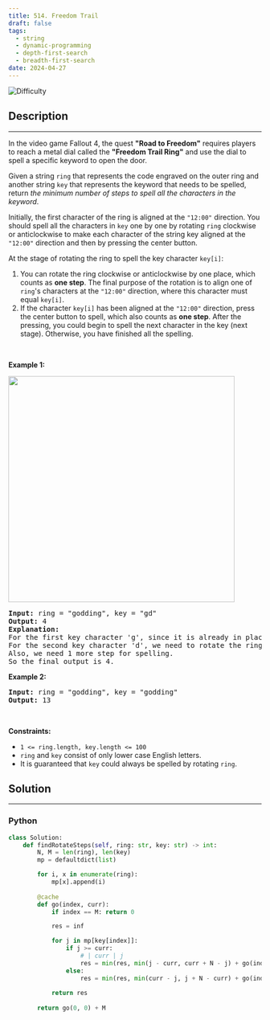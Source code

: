 ```yaml
---
title: 514. Freedom Trail
draft: false
tags: 
  - string
  - dynamic-programming
  - depth-first-search
  - breadth-first-search
date: 2024-04-27
---
```


![Difficulty](https://img.shields.io/badge/Difficulty-Hard-blue.svg)

## Description

---
<p>In the video game Fallout 4, the quest <strong>&quot;Road to Freedom&quot;</strong> requires players to reach a metal dial called the <strong>&quot;Freedom Trail Ring&quot;</strong> and use the dial to spell a specific keyword to open the door.</p>

<p>Given a string <code>ring</code> that represents the code engraved on the outer ring and another string <code>key</code> that represents the keyword that needs to be spelled, return <em>the minimum number of steps to spell all the characters in the keyword</em>.</p>

<p>Initially, the first character of the ring is aligned at the <code>&quot;12:00&quot;</code> direction. You should spell all the characters in <code>key</code> one by one by rotating <code>ring</code> clockwise or anticlockwise to make each character of the string key aligned at the <code>&quot;12:00&quot;</code> direction and then by pressing the center button.</p>

<p>At the stage of rotating the ring to spell the key character <code>key[i]</code>:</p>

<ol>
	<li>You can rotate the ring clockwise or anticlockwise by one place, which counts as <strong>one step</strong>. The final purpose of the rotation is to align one of <code>ring</code>&#39;s characters at the <code>&quot;12:00&quot;</code> direction, where this character must equal <code>key[i]</code>.</li>
	<li>If the character <code>key[i]</code> has been aligned at the <code>&quot;12:00&quot;</code> direction, press the center button to spell, which also counts as <strong>one step</strong>. After the pressing, you could begin to spell the next character in the key (next stage). Otherwise, you have finished all the spelling.</li>
</ol>

<p>&nbsp;</p>
<p><strong class="example">Example 1:</strong></p>
<img src="https://assets.leetcode.com/uploads/2018/10/22/ring.jpg" style="width: 450px; height: 450px;" />
<pre>
<strong>Input:</strong> ring = &quot;godding&quot;, key = &quot;gd&quot;
<strong>Output:</strong> 4
<strong>Explanation:</strong>
For the first key character &#39;g&#39;, since it is already in place, we just need 1 step to spell this character. 
For the second key character &#39;d&#39;, we need to rotate the ring &quot;godding&quot; anticlockwise by two steps to make it become &quot;ddinggo&quot;.
Also, we need 1 more step for spelling.
So the final output is 4.
</pre>

<p><strong class="example">Example 2:</strong></p>

<pre>
<strong>Input:</strong> ring = &quot;godding&quot;, key = &quot;godding&quot;
<strong>Output:</strong> 13
</pre>

<p>&nbsp;</p>
<p><strong>Constraints:</strong></p>

<ul>
	<li><code>1 &lt;= ring.length, key.length &lt;= 100</code></li>
	<li><code>ring</code> and <code>key</code> consist of only lower case English letters.</li>
	<li>It is guaranteed that <code>key</code> could always be spelled by rotating <code>ring</code>.</li>
</ul>


## Solution

---
### Python
``` py title='freedom-trail'
class Solution:
    def findRotateSteps(self, ring: str, key: str) -> int:
        N, M = len(ring), len(key)
        mp = defaultdict(list)

        for i, x in enumerate(ring):
            mp[x].append(i)
        
        @cache
        def go(index, curr):
            if index == M: return 0

            res = inf

            for j in mp[key[index]]:
                if j >= curr:
                    # | curr | j
                    res = min(res, min(j - curr, curr + N - j) + go(index + 1, j))
                else:
                    res = min(res, min(curr - j, j + N - curr) + go(index + 1, j))
            
            return res
        
        return go(0, 0) + M

```

